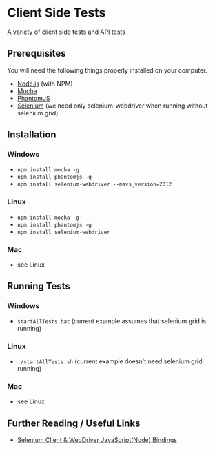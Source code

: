 # Client Side Tests
A variety of client side tests and API tests

## Prerequisites
You will need the following things properly installed on your computer.
* [Node.js](http://nodejs.org/) (with NPM)
* [Mocha](http://mochajs.org/)
* [PhantomJS](http://phantomjs.org/)
* [Selenium](http://www.seleniumhq.org/) (we need only selenium-webdriver when running without selenium grid)

## Installation
### Windows
* `npm install mocha -g`
* `npm install phantomjs -g`
* `npm install selenium-webdriver --msvs_version=2012`

### Linux
* `npm install mocha -g`
* `npm install phantomjs -g`
* `npm install selenium-webdriver`

### Mac
* see Linux

## Running Tests
### Windows
* `startAllTests.bat` (current example assumes that selenium grid is running)

### Linux
* `./startAllTests.sh` (current example doesn't need selenium grid running)

### Mac
* see Linux

## Further Reading / Useful Links
* [Selenium Client & WebDriver JavaScript(Node) Bindings](http://seleniumhq.github.io/selenium/docs/api/javascript/index.html)
